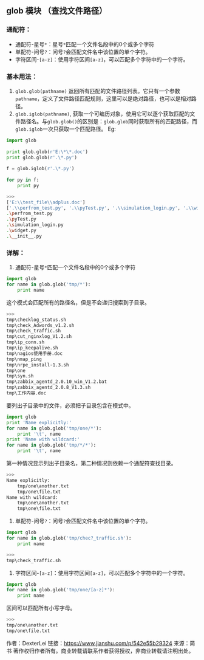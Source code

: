 ## glob 模块 （查找文件路径）

### 通配符：

- 通配符-星号`*`：星号`*`匹配一个文件名段中的0个或多个字符
- 单配符-问号`?`：问号`?`会匹配文件名中该位置的单个字符。
- 字符区间-`[a-z]`：使用字符区间`[a-z]`，可以匹配多个字符中的一个字符。

### 基本用法：

1. `glob.glob(pathname)`
     返回所有匹配的文件路径列表。它只有一个参数`pathname`，定义了文件路径匹配规则，这里可以是绝对路径，也可以是相对路径。
2. `glob.iglob(pathname)`,
     获取一个可编历对象，使用它可以逐个获取匹配的文件路径名。与`glob.glob()`的区别是：`glob.glob`同时获取所有的匹配路径，而`glob.iglob`一次只获取一个匹配路径。
     Eg:



```python
import glob 
  
print glob.glob(r'E:\*\*.doc') 
print glob.glob(r'.\*.py') 
  
f = glob.iglob(r'.\*.py') 
  
for py in f: 
    print py 
```



```bash
>>>
['E:\\test_file\\adplus.doc'] 
['.\\perfrom_test.py', '.\\pyTest.py', '.\\simulation_login.py', '.\\widget.py', '.\\__init__.py'] 
.\perfrom_test.py 
.\pyTest.py 
.\simulation_login.py 
.\widget.py 
.\__init__.py 
```

### 详解：

1. 通配符-星号`*`匹配一个文件名段中的0个或多个字符



```python
import glob
for name in glob.glob('tmp/*'):
    print name
```

这个模式会匹配所有的路径名，但是不会递归搜索到子目录。



```bash
>>> 
tmp\checklog_status.sh
tmp\check_Adwords_v1.2.sh
tmp\check_traffic.sh
tmp\cut_nginxlog_V1.2.sh
tmp\ip_conn.sh
tmp\ip_keepalive.sh
tmp\nagios使用手册.doc
tmp\nmap_ping
tmp\nrpe_install-1.3.sh
tmp\one
tmp\syn.sh
tmp\zabbix_agentd_2.0.10_win_V1.2.bat
tmp\zabbix_agentd_2.0.8_V1.3.sh
tmp\工作内容.doc
```

要列出子目录中的文件，必须把子目录包含在模式中。



```python
import glob
print 'Name explicitly:'
for name in glob.glob('tmp/one/*'):
    print '\t', name
print 'Name with wildcard:'
for name in glob.glob('tmp/*/*'):
    print '\t', name 
```

第一种情况显示列出子目录名，第二种情况则依赖一个通配符查找目录。



```bash
>>>
Name explicitly:
    tmp/one\another.txt
    tmp/one\file.txt
Name with wildcard:
    tmp\one\another.txt
    tmp\one\file.txt
```

1. 单配符-问号`?`：问号`?`会匹配文件名中该位置的单个字符。



```python
import glob
for name in glob.glob('tmp/chec?_traffic.sh'):
    print name
```



```bash
>>> 
tmp\check_traffic.sh
```

1. 字符区间-`[a-z]`：使用字符区间`[a-z]`，可以匹配多个字符中的一个字符。



```python
import glob
for name in glob.glob('tmp/one/[a-z]*'):
    print name
```

区间可以匹配所有小写字母。



```bash
>>> 
tmp/one\another.txt
tmp/one\file.txt
```



作者：DexterLei
链接：https://www.jianshu.com/p/542e55b29324
来源：简书
著作权归作者所有。商业转载请联系作者获得授权，非商业转载请注明出处。